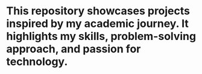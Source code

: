# This repository showcases projects inspired by my academic journey. It highlights my skills, problem-solving approach, and passion for technology. 
